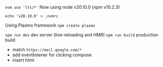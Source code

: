 `nvm use 'lts/*'`
Now using node v20.10.0 (npm v10.2.3)

`echo 'v20.10.0' > .nvmrc`

Using Plasmo framework
`npm create plasmo`

`npm run dev` dev server (live-reloading and HMR)
`npm run build` production build


- match `https://mail.google.com/*`
- add eventlistener for clicking compose
- insert html